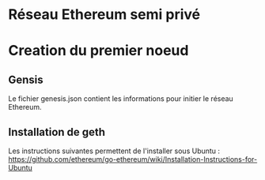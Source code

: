 # Réseau Ethereum semi privé

# Creation du premier noeud
## Gensis
Le fichier genesis.json contient les informations pour initier le réseau Ethereum.

## Installation de geth
Les instructions suivantes permettent de l'installer sous Ubuntu : https://github.com/ethereum/go-ethereum/wiki/Installation-Instructions-for-Ubuntu  

